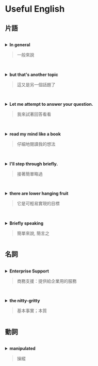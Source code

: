 ###### <!-- ref -->

[node.js enterprise support]: https://www.joyent.com/services/nodejs-support
[the nitty-gritty]: https://dictionary.cambridge.org/zht/%E8%A9%9E%E5%85%B8/%E8%8B%B1%E8%AA%9E-%E6%BC%A2%E8%AA%9E-%E7%B9%81%E9%AB%94/the-nitty-gritty
[briefly go through]: https://ludwig.guru/s/briefly+go+through
[i'll step through briefly.]: https://www.udemy.com/course/understand-nodejs/learn/lecture/3509218

<!-- ref -->

# Useful English

## 片語

###### <!-- In general -->

<details close>
<summary><b>In general</b>

> 一般來說

</summary>

> <mark>In general</mark>, since arrays give more than objects (arrays are ordered and objects not - hence array entries can be accessed just by position), that extra privilege arrays give comes at a cost - which is maintaining that order, hence operations done in the beginning of the array will be costly. However practically speaking no one would do that but that's another topic.

</details>

###### <!-- but that's another topic -->

<details close>
<summary><b>but that's another topic</b>

> 這又是另一個話題了

</summary>

> In general, since arrays give more than objects (arrays are ordered and objects not - hence array entries can be accessed just by position), that extra privilege arrays give comes at a cost - which is maintaining that order, hence operations done in the beginning of the array will be costly. However practically speaking no one would do that <mark>but that's another topic</mark>.

</details>

###### <!-- Let me attempt to answer your question. -->

<details close>
<summary><b>Let me attempt to answer your question.</b>

> 我來試著回答看看

</summary>

> Hello Haresh,
> <mark>Let me attempt to answer your question.</mark>
> First thing is to understand that two worlds are involved here. The "client world" where browsers live and the "server world" where node lives. These are two worlds apart and they only communicate via request-response period.

</details>

###### <!-- read my mind like a book -->

<details close>
<summary><b>read my mind like a book</b>

> 仔細地閱讀我的想法

</summary>

> Allan you <mark>read my mind like a book</mark>. exactly what I usually do - over complicate things. The reason I thought about that approach was since v8 is running in the browser(i think so) which would then be a think-client I thought why can't I have plugins so that each client could download which ever functionality they wanted. sorry if I got some greymatter wasted but just a thought. thanks for the light anyways.

</details>

###### <!-- I'll step through briefly. -->

<details close>
<summary><b>I'll step through briefly.</b>

> 接著簡單略過

</summary>

> <mark>[I'll step through briefly.]</mark> It'll process the contents of my file a bit.

> more: [briefly go through]

</details>

###### <!-- there are lower hanging fruit -->

<details close>

<summary><b>there are lower hanging fruit</b>

> 它是可輕易實現的目標

</summary>

> In terms of web performance optimization, <mark>there are lower hanging fruit</mark>, as the total time to create the CSSOM is generally less than the time it takes for one DNS lookup.

</details>

###### <!-- Briefly speaking -->

<details close>

<summary><b>Briefly speaking</b>

> 簡單來說, 簡言之

</summary>

> 相似：In a nutshell | Simply put | Briefly speaking | In short

> <mark>Let me say it briefly</mark>, you may not need a car insurance, but you may need to pray before driving.
> ... and the law firm also revealed that most of our evidences are weak or incompetent. <mark>Simply put</mark>, this lawsuit is in trouble.
> <mark>In short</mark>, your car is able to run, but it won't last long.

</details>

## 名詞

###### <!-- Enterprise Support -->

<details close>
<summary><b>Enterprise Support</b>

> 商務支援：提供給企業用的服務

</summary>

> Q: Are node have <mark>enterprise support</mark> ?
>
> A: Yup: [Node.js Enterprise Support]

</details>

###### <!-- the nitty-gritty -->

<details close>

<summary><b>the nitty-gritty</b>

> 基本事實；本質

</summary>

> And so, we'll just step now into where we're really getting into <mark>[the nitty-gritty]</mark>. This is compile. Now, it's going to actually compile my code.

</details>

## 動詞

###### <!-- manipulated -->

<details close>

<summary><b>manipulated</b>

> 操縱

</summary>

> The DOM is also exposed, and can be <mark>manipulated</mark> through various APIs in JavaScript.

</details>
